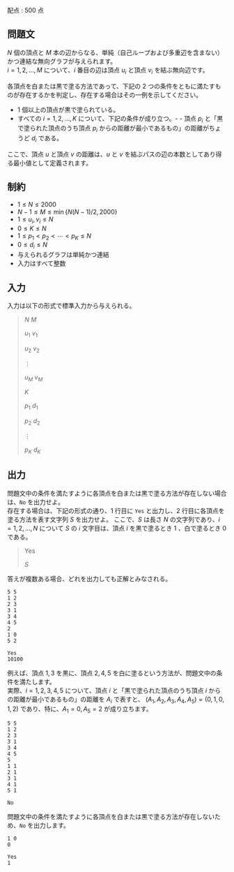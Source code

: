 配点 : $500$ 点

## 問題文

$N$ 個の頂点と $M$ 本の辺からなる、単純（自己ループおよび多重辺を含まない）かつ連結な無向グラフが与えられます。<br>
$i = 1, 2, \ldots, M$ について、$i$ 番目の辺は頂点 $u_i$ と頂点 $v_i$ を結ぶ無向辺です。

各頂点を白または黒で塗る方法であって、下記の $2$ つの条件をともに満たすものが存在するかを判定し、存在する場合はその一例を示してください。

- $1$ 個以上の頂点が黒で塗られている。
- すべての $i = 1, 2, \ldots, K$ について、下記の条件が成り立つ。-   - 頂点 $p_i$ と「黒で塗られた頂点のうち頂点 $p_i$ からの距離が最小であるもの」の距離がちょうど $d_i$ である。

ここで、頂点 $u$ と頂点 $v$ の距離は、$u$ と $v$ を結ぶパスの辺の本数としてあり得る最小値として定義されます。

## 制約

- $1 \leq N \leq 2000$
- $N-1 \leq M \leq \min\lbrace N(N-1)/2, 2000 \rbrace$
- $1 \leq u_i, v_i \leq N$
- $0 \leq K \leq N$
- $1 \leq p_1 \lt p_2 \lt \cdots \lt p_K \leq N$
- $0 \leq d_i \leq N$
- 与えられるグラフは単純かつ連結
- 入力はすべて整数

## 入力

入力は以下の形式で標準入力から与えられる。

> $N$ $M$
> 
> $u_1$ $v_1$
> 
> $u_2$ $v_2$
> 
> $\vdots$
> 
> $u_M$ $v_M$
> 
> $K$
> 
> $p_1$ $d_1$
> 
> $p_2$ $d_2$
> 
> $\vdots$
> 
> $p_K$ $d_K$

## 出力

問題文中の条件を満たすように各頂点を白または黒で塗る方法が存在しない場合は、`No` を出力せよ。<br>
存在する場合は、下記の形式の通り、$1$ 行目に `Yes` と出力し、$2$ 行目に各頂点を塗る方法を表す文字列 $S$ を出力せよ。
ここで、$S$ は長さ $N$ の文字列であり、$i = 1, 2, \ldots, N$ について $S$ の $i$ 文字目は、頂点 $i$ を黒で塗るとき $1$ 、白で塗るとき $0$ である。

> Yes
> 
> $S$

答えが複数ある場合、どれを出力しても正解とみなされる。

```input1
5 5
1 2
2 3
3 1
3 4
4 5
2
1 0
5 2
```

```output1
Yes
10100
```

例えば、頂点 $1, 3$ を黒に、頂点 $2, 4, 5$ を白に塗るという方法が、問題文中の条件を満たします。<br>
実際、$i = 1, 2, 3, 4, 5$ について、頂点 $i$ と「黒で塗られた頂点のうち頂点 $i$ からの距離が最小であるもの」の距離を $A_i$ で表すと、
$(A_1, A_2, A_3, A_4, A_5) = (0, 1, 0, 1, 2)$ であり、特に、$A_1 = 0, A_5 = 2$ が成り立ちます。

```input2
5 5
1 2
2 3
3 1
3 4
4 5
5
1 1
2 1
3 1
4 1
5 1
```

```output2
No
```

問題文中の条件を満たすように各頂点を白または黒で塗る方法が存在しないため、`No` を出力します。

```input3
1 0
0
```

```output3
Yes
1
```